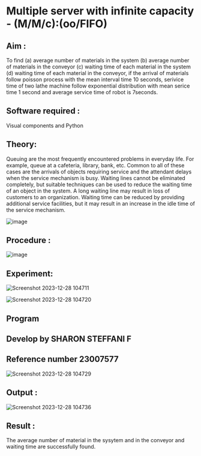 # Multiple server with infinite capacity - (M/M/c):(oo/FIFO)
## Aim :
To find (a) average number of materials in the system (b) average number of materials in the conveyor (c) waiting time of each material in the system (d) waiting time of each material in the conveyor, if the arrival  of materials follow poisson process with the mean interval time 10 seconds, serivice time of two lathe machine follow exponential distribution with mean serice time 1 second and average service time of robot is 7seconds.

## Software required :
Visual components and Python

## Theory:
Queuing are the most frequently encountered problems in everyday life. For example, queue at a cafeteria, library, bank, etc. Common to all of these cases are the arrivals of objects requiring service and the attendant delays when the service mechanism is busy. Waiting lines cannot be eliminated completely, but suitable techniques can be used to reduce the waiting time of an object in the system. A long waiting line may result in loss of customers to an organization. Waiting time can be reduced by providing additional service facilities, but it may result in an increase in the idle time of the service mechanism.

![image](https://user-images.githubusercontent.com/103921593/203238035-1c8109bc-cbf2-4c77-baea-c5b682a752ef.png)

## Procedure :

![image](https://user-images.githubusercontent.com/103921593/203238265-176740b0-eae2-4772-90be-5449869ac9b0.png)




## Experiment:
![Screenshot 2023-12-28 104711](https://github.com/Sharonsteffani2005/Muttiple-capacity-with-infinite-capacity/assets/144979934/f1aa5d33-38a5-499e-aed2-236bca858ba6)

![Screenshot 2023-12-28 104720](https://github.com/Sharonsteffani2005/Muttiple-capacity-with-infinite-capacity/assets/144979934/0bda35f9-9ccb-4ab3-98d4-61431302a059)

## Program
## Develop by SHARON STEFFANI F
## Reference number 23007577
![Screenshot 2023-12-28 104729](https://github.com/Sharonsteffani2005/Muttiple-capacity-with-infinite-capacity/assets/144979934/5df07c28-0add-4ef1-921f-406df1817736)


## Output :
![Screenshot 2023-12-28 104736](https://github.com/Sharonsteffani2005/Muttiple-capacity-with-infinite-capacity/assets/144979934/e5225ce1-7bf9-4a93-a8fb-9a8a6322c4f9)

## Result : 
The average number of material in the sysytem and in the conveyor and waiting time are successfully found.
